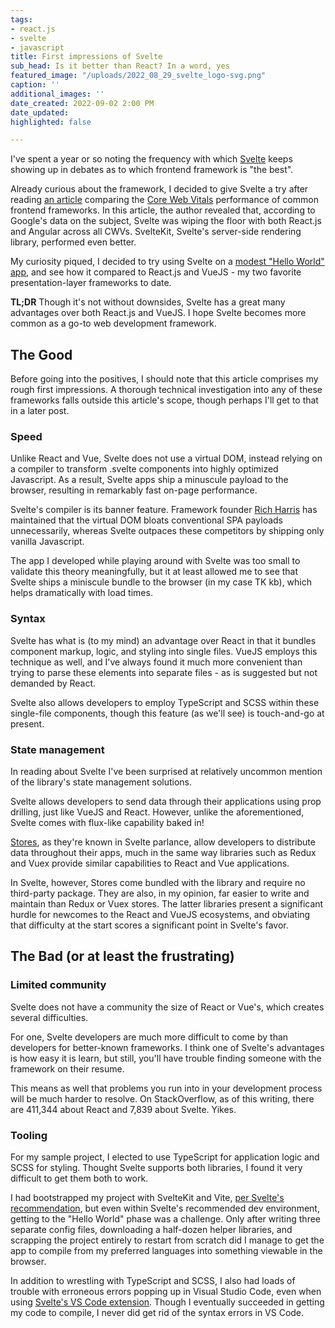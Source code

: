 ```yaml
---
tags:
- react.js
- svelte
- javascript
title: First impressions of Svelte
sub_head: Is it better than React? In a word, yes
featured_image: "/uploads/2022_08_29_svelte_logo-svg.png"
caption: ''
additional_images: ''
date_created: 2022-09-02 2:00 PM
date_updated: 
highlighted: false

---
```

I've spent a year or so noting the frequency with which [Svelte](https://svelte.dev/) keeps showing up in debates as to which frontend framework is "the best".

Already curious about the framework, I decided to give Svelte a try after reading [an article](https://javascript.plainenglish.io/javascript-frameworks-and-core-web-vitals-b5581f1c8962) comparing the [Core Web Vitals](https://support.google.com/webmasters/answer/9205520?hl=en) performance of common frontend frameworks. In this article, the author revealed that, according to Google's data on the subject, Svelte was wiping the floor with both React.js and Angular across all CWVs. SvelteKit, Svelte's server-side rendering library, performed even better.

My curiosity piqued, I decided to try using Svelte on a [modest "Hello World" app](https://github.com/toofarm/InflationCalculator), and see how it compared to React.js and VueJS - my two favorite presentation-layer frameworks to date.

**TL;DR** Though it's not without downsides, Svelte has a great many advantages over both React.js and VueJS. I hope Svelte becomes more common as a go-to web development framework.

## The Good

Before going into the positives, I should note that this article comprises my rough first impressions. A thorough technical investigation into any of these frameworks falls outside this article's scope, though perhaps I'll get to that in a later post.

### Speed

Unlike React and Vue, Svelte does not use a virtual DOM, instead relying on a compiler to transform .svelte components into highly optimized Javascript. As a result, Svelte apps ship a minuscule payload to the browser, resulting in remarkably fast on-page performance.

Svelte's compiler is its banner feature. Framework founder [Rich Harris](https://github.com/Rich-Harris) has maintained that the virtual DOM bloats conventional SPA payloads unnecessarily, whereas Svelte outpaces these competitors by shipping only vanilla Javascript.

The app I developed while playing around with Svelte was too small to validate this theory meaningfully, but it at least allowed me to see that Svelte ships a miniscule bundle to the browser (in my case TK kb), which helps dramatically with load times.

### Syntax

Svelte has what is (to my mind) an advantage over React in that it bundles component markup, logic, and styling into single files. VueJS employs this technique as well, and I've always found it much more convenient than trying to parse these elements into separate files - as is suggested but not demanded by React.

Svelte also allows developers to employ TypeScript and SCSS within these single-file components, though this feature (as we'll see) is touch-and-go at present.

### State management

In reading about Svelte I've been surprised at relatively uncommon mention of the library's state management solutions.

Svelte allows developers to send data through their applications using prop drilling, just like VueJS and React. However, unlike the aforementioned, Svelte comes with flux-like capability baked in!

[Stores](https://svelte.dev/tutorial/writable-stores), as they're known in Svelte parlance, allow developers to distribute data throughout their apps, much in the same way libraries such as Redux and Vuex provide similar capabilities to React and Vue applications.

In Svelte, however, Stores come bundled with the library and require no third-party package. They are also, in my opinion, far easier to write and maintain than Redux or Vuex stores. The latter libraries present a significant hurdle for newcomes to the React and VueJS ecosystems, and obviating that difficulty at the start scores a significant point in Svelte's favor.

## The Bad (or at least the frustrating)

### Limited community

Svelte does not have a community the size of React or Vue's, which creates several difficulties.

For one, Svelte developers are much more difficult to come by than developers for better-known frameworks. I think one of Svelte's advantages is how easy it is learn, but still, you'll have trouble finding someone with the framework on their resume.

This means as well that problems you run into in your development process will be much harder to resolve. On StackOverflow, as of this writing, there are 411,344 about React and 7,839 about Svelte. Yikes.

### Tooling

For my sample project, I elected to use TypeScript for application logic and SCSS for styling. Thought Svelte supports both libraries, I found it very difficult to get them both to work.

I  had bootstrapped my project with SvelteKit and Vite, [per Svelte's recommendation](https://kit.svelte.dev/docs/introduction#introduction-before-we-begin), but even within Svelte's recommended dev environment, getting to the "Hello World" phase was a challenge. Only after writing three separate config files, downloading a half-dozen helper libraries, and scrapping the project entirely to restart from scratch did I manage to get the app to compile from my preferred languages into something viewable in the browser.

In addition to wrestling with TypeScript and SCSS, I also had loads of trouble with erroneous errors popping up in Visual Studio Code, even when using [Svelte's VS Code extension](https://marketplace.visualstudio.com/items?itemName=svelte.svelte-vscode). Though I eventually succeeded in getting my code to compile, I never did get rid of the syntax errors in VS Code.